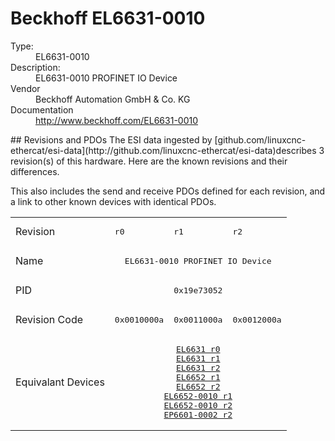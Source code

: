 #  Beckhoff EL6631-0010

<dl>
  <dt>Type:</dt><dd>EL6631-0010</dd>
  <dt>Description:</dt><dd>EL6631-0010 PROFINET IO Device</dd>
  <dt>Vendor</dt><dd>Beckhoff Automation GmbH & Co. KG</dd>
  <dt>Documentation</dt><dd><a href="http://www.beckhoff.com/EL6631-0010">http://www.beckhoff.com/EL6631-0010</a></dd>
</dl>
## Revisions and PDOs
The ESI data ingested by [github.com/linuxcnc-ethercat/esi-data](http://github.com/linuxcnc-ethercat/esi-data)describes 3 revision(s) of this hardware.  Here are the known revisions and their differences.

This also includes the send and receive PDOs defined for each revision, and a link to other known devices with identical PDOs.

<table>
<tr >
<td class="first">Revision</td>
<td ><pre>r0</pre></td>
<td ><pre>r1</pre></td>
<td ><pre>r2</pre></td>
</tr>
<tr >
<td class="first">Name</td>
<td  colspan=3 align="center"><pre>EL6631-0010 PROFINET IO Device</pre></td>
</tr>
<tr >
<td class="first">PID</td>
<td  colspan=3 align="center"><pre>0x19e73052</pre></td>
</tr>
<tr >
<td class="first">Revision Code</td>
<td ><pre>0x0010000a</pre></td>
<td ><pre>0x0011000a</pre></td>
<td ><pre>0x0012000a</pre></td>
</tr>
<tr >
<td class="first">Equivalant Devices</td>
<td  colspan=3 align="center"><pre><a href="EL6631">EL6631 r0</a><br/><a href="EL6631">EL6631 r1</a><br/><a href="EL6631">EL6631 r2</a><br/><a href="EL6652">EL6652 r1</a><br/><a href="EL6652">EL6652 r2</a><br/><a href="EL6652-0010">EL6652-0010 r1</a><br/><a href="EL6652-0010">EL6652-0010 r2</a><br/><a href="EP6601-0002">EP6601-0002 r2</a></pre></td>
</tr>
</table>

